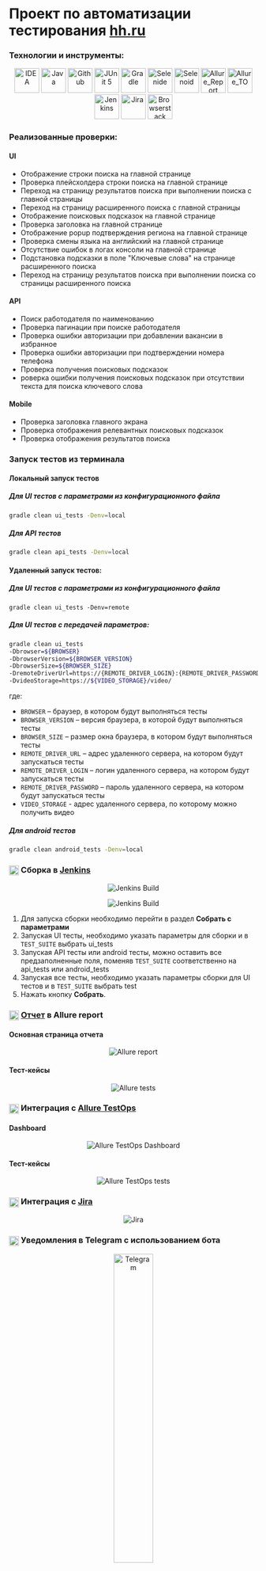 # Проект по автоматизации тестирования [hh.ru](https://hh.ru/)

### Технологии и инструменты:
<p align="center">
<a href="https://www.jetbrains.com/idea/"><img src="images/logos/Intelij_IDEA.svg" width="50" height="50"  alt="IDEA"/></a>
<a href="https://www.java.com/"><img src="images/logos/Java.svg" width="50" height="50"  alt="Java"/></a>
<a href="https://github.com/"><img src="images/logos/Github.svg" width="50" height="50"  alt="Github"/></a>
<a href="https://junit.org/junit5/"><img src="images/logos/JUnit5.svg" width="50" height="50"  alt="JUnit 5"/></a>
<a href="https://gradle.org/"><img src="images/logos/Gradle.svg" width="50" height="50"  alt="Gradle"/></a>
<a href="https://selenide.org/"><img src="images/logos/Selenide.svg" width="50" height="50"  alt="Selenide"/></a>
<a href="https://aerokube.com/selenoid/"><img src="images/logos/Selenoid.svg" width="50" height="50"  alt="Selenoid"/></a>
<a href="https://qameta.io/allure-report/"><img src="images/logos/Allure_Report.svg" width="50" height="50"  alt="Allure_Report"/></a>
<a href="https://qameta.io/"><img src="images/logos/Allure_TO.svg" width="50" height="50"  alt="Allure_TO"/></a>
<a href="https://www.jenkins.io/"><img src="images/logos/Jenkins.svg" width="50" height="50"  alt="Jenkins"/></a>
<a href="https://www.atlassian.com/ru/software/jira/"><img src="images/logos/Jira.svg" width="50" height="50"  alt="Jira"/></a>
<a href="https://www.browserstack.com/"><img src="images/logos/Browserstack.svg" width="50" height="50"  alt="Browserstack"/></a>
</p>

### Реализованные проверки:
#### UI 
* Отображение строки поиска на главной странице
* Проверка плейсхолдера строки поиска на главной странице
* Переход на страницу результатов поиска при выполнении поиска с главной страницы
* Переход на страницу расширенного поиска с главной страницы
* Отображение поисковых подсказок на главной странице
* Проверка заголовка на главной странице
* Отображение popup подтверждения региона на главной странице
* Проверка смены языка на английский на главной странице
* Отсутствие ошибок в логах консоли на главной странице
* Подстановка подсказки в поле "Ключевые слова" на странице расширенного поиска
* Переход на страницу результатов поиска при выполнении поиска со страницы расширенного поиска
#### API
* Поиск работодателя по наименованию
* Проверка пагинации при поиске работодателя
* Проверка ошибки авторизации при добавлении вакансии в избранное
* Проверка ошибки авторизации при подтверждении номера телефона
* Проверка получения поисковых подсказок
* роверка ошибки получения поисковых подсказок при отсутствии текста для поиска ключевого слова
#### Mobile
* Проверка заголовка главного экрана
* Проверка отображения релевантных поисковых подсказок
* Проверка отображения результатов поиска

### Запуск тестов из терминала
#### Локальный запуск тестов
##### Для UI тестов с параметрами из конфигурационного файла
```bash
gradle clean ui_tests -Denv=local
```
##### Для API тестов
```bash
gradle clean api_tests -Denv=local
```
#### Удаленный запуск тестов:
##### Для UI тестов с параметрами из конфигурационного файла
```shell
gradle clean ui_tests -Denv=remote
```

##### Для UI тестов с передачей параметров:
```bash
gradle clean ui_tests
-Dbrowser=${BROWSER}
-DbrowserVersion=${BROWSER_VERSION}
-DbrowserSize=${BROWSER_SIZE}
-DremoteDriverUrl=https://{REMOTE_DRIVER_LOGIN}:{REMOTE_DRIVER_PASSWORD}@${REMOTE_DRIVER_URL}/wd/hub/
-DvideoStorage=https://${VIDEO_STORAGE}/video/
```
где:
- <code>BROWSER</code> – браузер, в котором будут выполняться тесты
- <code>BROWSER_VERSION</code> – версия браузера, в которой будут выполняться тесты
- <code>BROWSER_SIZE</code> – размер окна браузера, в котором будут выполняться тесты
- <code>REMOTE_DRIVER_URL</code> – адрес удаленного сервера, на котором будут запускаться тесты
- <code>REMOTE_DRIVER_LOGIN</code> – логин удаленного сервера, на котором будут запускаться тесты
- <code>REMOTE_DRIVER_PASSWORD</code> – пароль удаленного сервера, на котором будут запускаться тесты
- <code>VIDEO_STORAGE</code> - адрес удаленного сервера, по которому можно получить видео

##### Для android тестов
```bash
gradle clean android_tests -Denv=local
```

### <img alt="Jenkins" height="20" src="images/logos/Jenkins.svg" width="20" align="center"> Сборка в [Jenkins](https://jenkins.autotests.cloud/job/20-Tadree-hh.ru/)
<p align="center">
<img title="Jenkins Build" src="images/screens/Jenkins.png">
</p>
<p align="center">
<img title="Jenkins Build" src="images/screens/Jenkins_build.png">
</p>

1. Для запуска сборки необходимо перейти в раздел **Собрать с параметрами**
2. Запуская UI тесты, необходимо указать параметры для сборки и
      в <code>TEST_SUITE</code> выбрать ui_tests
3. Запуская API тесты или android тесты, можно оставить все предзаполненные поля, поменяв <code>TEST_SUITE</code>
      соответственно на api_tests или android_tests 
4. Запуская все тесты, необходимо указать параметры сборки для UI тестов и
      в <code>TEST_SUITE</code> выбрать test 
5. Нажать кнопку **Собрать**.

### <img alt="Allure" height="20" src="images/logos/Allure_Report.svg" width="20" align="center"> <a href="https://jenkins.autotests.cloud/job/20-Tadree-hh.ru/45/allure/">Отчет</a> в Allure report
#### Основная страница отчета
<p align="center">
<img title="Allure report" src="images/screens/Allure-report.png">
</p>

#### Тест-кейсы
<p align="center">
<img title="Allure tests" src="images/screens/Allure-tests.png">
</p>

### <img alt="Allure TestOps" height="20" src="images/logos/Allure_TO.svg" width="20" align="center"> Интеграция с [Allure TestOps](https://allure.autotests.cloud/project/3515/dashboards)
#### Dashboard
<p align="center">
<img title="Allure TestOps Dashboard" src="images/screens/Allure-TestOps-dashboard.png">
</p>

#### Тест-кейсы
<p align="center">
<img title="Allure TestOps tests" src="images/screens/Allure-TestOps-tests.png">
</p>

### <img alt="Jira" height="20" src="images/logos/Jira.svg" width="20" align="center"> Интеграция с [Jira](https://jira.autotests.cloud/browse/HOMEWORK-787)
<p align="center">
<img title="Jira" src="images/screens/Jira.png">
</p>

### <img alt="Telegram" height="20" src="images/logos/Telegram.svg" width="20" align="center"> Уведомления в Telegram с использованием бота
<p align="center">
<img title="Telegram" src="images/screens/tg.png" width=40%>
</p>

### <img alt="Selenoid" height="20" src="images/logos/Selenoid.svg" width="20" align="center"> Пример видео выполнения UI теста на Selenoid
<p align="center">
  <img title="Selenoid Video" src="images/screens/video.gif">
</p>

### <img alt="Selenoid" height="20" src="images/logos/Browserstack.svg" width="20" align="center"> Пример видео выполнения android теста в Browserstack
<p align="center">
  <img title="Browserstack Video" src="images/screens/mobile_test.gif" width=60%>
</p>